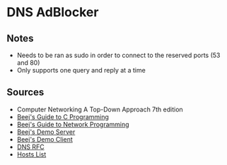 # DNS AdBlocker  

## Notes  

* Needs to be ran as sudo in order to connect to the reserved ports (53 and 80)
* Only supports one query and reply at a time

## Sources  

* Computer Networking A Top-Down Approach 7th edition
* [Beej's Guide to C Programming](https://beej.us/guide/bgc/pdf/bgc_a4_c_2.pdf)
* [Beej's Guide to Network Programming](https://beej.us/guide/bgnet/pdf/bgnet_a4_c_2.pdf)
* [Beej's Demo Server](https://beej.us/guide/bgnet/examples/listener.c)
* [Beej's Demo Client](https://beej.us/guide/bgnet/examples/talker.c)
* [DNS RFC](https://www.ietf.org/rfc/rfc1035.txt)
* [Hosts List](http://someonewhocares.org/hosts/zero/)
